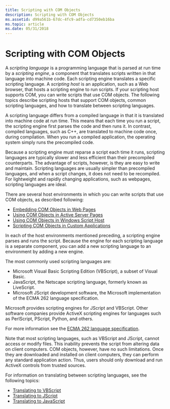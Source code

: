 ```yaml
---
title: Scripting with COM Objects
description: Scripting with COM Objects
ms.assetid: d99a561b-67dc-4fc9-adfa-cd7350eb16ba
ms.topic: article
ms.date: 05/31/2018
---
```


# Scripting with COM Objects

A *scripting language* is a programming language that is parsed at run time by a *scripting engine*, a component that translates scripts written in that language into machine code. Each scripting engine translates a specific scripting language. A *scripting host* is an application, such as a Web browser, that hosts a scripting engine to run scripts. If your scripting host supports COM, you can write scripts that use COM objects. The following topics describe scripting hosts that support COM objects, common scripting languages, and how to translate between scripting languages.

A scripting language differs from a compiled language in that it is translated into machine code at run time. This means that each time you run a script, the scripting engine first parses the code and then runs it. In contrast, compiled languages, such as C++, are translated to machine code once, during compilation. When you run a compiled application, the operating system simply runs the precompiled code.

Because a scripting engine must reparse a script each time it runs, scripting languages are typically slower and less efficient than their precompiled counterparts. The advantage of scripts, however, is they are easy to write and maintain. Scripting languages are usually simpler than precompiled languages, and when a script changes, it does not need to be recompiled. For lightweight and rapidly changing applications, such as webpages, scripting languages are ideal.

There are several host environments in which you can write scripts that use COM objects, as described following:

-   [Embedding COM Objects in Web Pages](embedding-com-objects-in-web-pages.md)
-   [Using COM Objects in Active Server Pages](using-com-objects-in-active-server-pages.md)
-   [Using COM Objects in Windows Script Host](using-com-objects-in-windows-script-host.md)
-   [Scripting COM Objects in Custom Applications](scripting-com-objects-in-custom-applications.md)

In each of the host environments mentioned preceding, a scripting engine parses and runs the script. Because the engine for each scripting language is a separate component, you can add a new scripting language to an environment by adding a new engine.

The most commonly used scripting languages are:

-   Microsoft Visual Basic Scripting Edition (VBScript), a subset of Visual Basic.
-   JavaScript, the Netscape scripting language, formerly known as LiveScript.
-   Microsoft JScript development software, the Microsoft implementation of the ECMA 262 language specification.

Microsoft provides scripting engines for JScript and VBScript. Other software companies provide ActiveX scripting engines for languages such as PerlScript, PScript, Python, and others.

For more information see the [ECMA 262 language specification](https://ecma-international.org/publications-and-standards/standards/ecma-262/).

Note that most scripting languages, such as VBScript and JScript, cannot access or modify files. This inability prevents the script from altering data on client computers. COM objects, however, have no such limitations. Once they are downloaded and installed on client computers, they can perform any standard application action. Thus, users should only download and run ActiveX controls from trusted sources.

For information on translating between scripting languages, see the following topics:

-   [Translating to VBScript](translating-to-vbscript.md)
-   [Translating to JScript](translating-to-jscript.md)
-   [Translating to JavaScript](translating-to-javascript.md)
